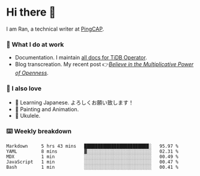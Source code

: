 # Hi there 👋

I am Ran, a technical writer at [PingCAP](https://pingcap.com/).

### 📝 What I do at work

- Documentation. I maintain [all docs for TiDB Operator](https://github.com/pingcap/docs-tidb-operator).
- Blog transcreation. My recent post 👉[*Believe in the Multiplicative Power of Openness*](https://pingcap.com/blog/believe-in-the-multiplicative-power-of-openness-open-source-community).

### 🤠 I also love

- 💬 Learning Japanese. よろしくお願い致します！ 
- 🎨 Painting and Animation. 
- 🎵 Ukulele.

### ⌨️ Weekly breakdown

<!--START_SECTION:waka-->
```text
Markdown     5 hrs 43 mins   ████████████████████████░   95.97 % 
YAML         8 mins          ▓░░░░░░░░░░░░░░░░░░░░░░░░   02.31 % 
MDX          1 min           ░░░░░░░░░░░░░░░░░░░░░░░░░   00.49 % 
JavaScript   1 min           ░░░░░░░░░░░░░░░░░░░░░░░░░   00.47 % 
Bash         1 min           ░░░░░░░░░░░░░░░░░░░░░░░░░   00.41 % 
```
<!--END_SECTION:waka-->
